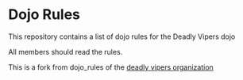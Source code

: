 Dojo Rules
==========

This repository contains a list of dojo rules for the Deadly Vipers dojo

All members should read the rules.

This is a fork from dojo_rules of the [deadly vipers organization](https://github.com/deadlyvipers)

